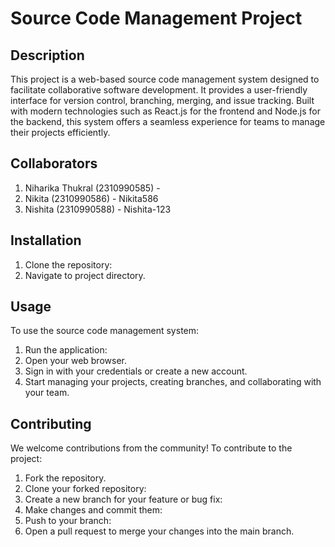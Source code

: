 # Source Code Management Project

## Description

This project is a web-based source code management system designed to facilitate collaborative software development. It provides a user-friendly interface for version control, branching, merging, and issue tracking. Built with modern technologies such as React.js for the frontend and Node.js for the backend, this system offers a seamless experience for teams to manage their projects efficiently.

## Collaborators
1. Niharika Thukral (2310990585) -
2. Nikita (2310990586) - Nikita586
3. Nishita (2310990588) - Nishita-123


## Installation
1. Clone the repository:
2. Navigate to project directory.

## Usage
To use the source code management system:
1. Run the application:
2. Open your web browser.
3. Sign in with your credentials or create a new account.
4. Start managing your projects, creating branches, and collaborating with your team.

## Contributing
We welcome contributions from the community! To contribute to the project:
1. Fork the repository.
2. Clone your forked repository:
3. Create a new branch for your feature or bug fix:
4. Make changes and commit them:
5. Push to your branch:
6. Open a pull request to merge your changes into the main branch.
